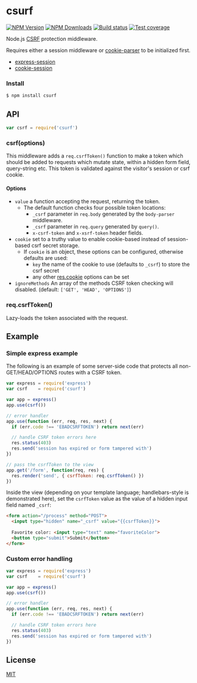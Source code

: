 # csurf

[![NPM Version][npm-image]][npm-url]
[![NPM Downloads][downloads-image]][downloads-url]
[![Build status][travis-image]][travis-url]
[![Test coverage][coveralls-image]][coveralls-url]

Node.js [CSRF](https://en.wikipedia.org/wiki/Cross-site_request_forgery) protection middleware.

Requires either a session middleware or [cookie-parser](https://www.npmjs.com/package/cookie-parser) to be initialized first.
- [express-session](https://www.npmjs.com/package/express-session)
- [cookie-session](https://www.npmjs.com/package/cookie-session)

### Install

```sh
$ npm install csurf
```

## API

```js
var csrf = require('csurf')
```

### csrf(options)

This middleware adds a `req.csrfToken()` function to make a token which should be added to requests which mutate state, within a hidden form field, query-string etc. This token is validated against the visitor's session or csrf cookie.

#### Options

- `value` a function accepting the request, returning the token.
  - The default function checks four possible token locations:
    - `_csrf` parameter in `req.body` generated by the `body-parser` middleware.
    - `_csrf` parameter in `req.query` generated by `query()`.
    - `x-csrf-token` and `x-xsrf-token` header fields.
- `cookie` set to a truthy value to enable cookie-based instead of session-based csrf secret storage.
  - If `cookie` is an object, these options can be configured, otherwise defaults are used:
    - `key` the name of the cookie to use (defaults to `_csrf`) to store the csrf secret
    - any other [res.cookie](http://expressjs.com/4x/api.html#res.cookie) options can be set
- `ignoreMethods` An array of the methods CSRF token checking will disabled.
  (default: `['GET', 'HEAD', 'OPTIONS']`)

### req.csrfToken()

Lazy-loads the token associated with the request.

## Example

### Simple express example

The following is an example of some server-side code that protects all
non-GET/HEAD/OPTIONS routes with a CSRF token.

```js
var express = require('express')
var csrf    = require('csurf')

var app = express()
app.use(csrf())

// error handler
app.use(function (err, req, res, next) {
  if (err.code !== 'EBADCSRFTOKEN') return next(err)

  // handle CSRF token errors here
  res.status(403)
  res.send('session has expired or form tampered with')
})

// pass the csrfToken to the view
app.get('/form', function(req, res) {
  res.render('send', { csrfToken: req.csrfToken() })
})
```

Inside the view (depending on your template language; handlebars-style
is demonstrated here), set the `csrfToken` value as the value of a hidden
input field named `_csrf`:

```html
<form action="/process" method="POST">
  <input type="hidden" name="_csrf" value="{{csrfToken}}">
  
  Favorite color: <input type="text" name="favoriteColor">
  <button type="submit">Submit</button>
</form>
```

### Custom error handling

```js
var express = require('express')
var csrf    = require('csurf')

var app = express()
app.use(csrf())

// error handler
app.use(function (err, req, res, next) {
  if (err.code !== 'EBADCSRFTOKEN') return next(err)

  // handle CSRF token errors here
  res.status(403)
  res.send('session has expired or form tampered with')
})
```

## License

[MIT](LICENSE)

[npm-image]: https://img.shields.io/npm/v/csurf.svg?style=flat
[npm-url]: https://npmjs.org/package/csurf
[travis-image]: https://img.shields.io/travis/expressjs/csurf.svg?style=flat
[travis-url]: https://travis-ci.org/expressjs/csurf
[coveralls-image]: https://img.shields.io/coveralls/expressjs/csurf.svg?style=flat
[coveralls-url]: https://coveralls.io/r/expressjs/csurf?branch=master
[downloads-image]: https://img.shields.io/npm/dm/csurf.svg?style=flat
[downloads-url]: https://npmjs.org/package/csurf
